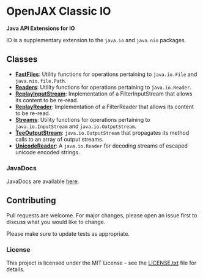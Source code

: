 # OpenJAX Classic IO

**Java API Extensions for IO**

IO is a supplementary extension to the `java.io` and `java.nio` packages.

## Classes

* **[FastFiles](src/main/java/org/openjax/classic/io/FastFiles.java)**: Utility functions for operations pertaining to `java.io.File` and `java.nio.file.Path`.
* **[Readers](src/main/java/org/openjax/classic/io/Readers.java)**: Utility functions for operations pertaining to `java.io.Reader`.
* **[ReplayInputStream](src/main/java/org/openjax/classic/io/ReplayInputStream.java)**: Implementation of a FilterInputStream that allows its content to be re-read.
* **[ReplayReader](src/main/java/org/openjax/classic/io/ReplayReader.java)**: Implementation of a FilterReader that allows its content to be re-read.
* **[Streams](src/main/java/org/openjax/classic/io/Streams.java)**: Utility functions for operations pertaining to `java.io.InputStream` and `java.io.OutputStream`.
* **[TeeOutputStream](src/main/java/org/openjax/classic/io/TeeOutputStream.java)**: `java.io.OutputStream` that propagates its method calls to an array of output streams.
* **[UnicodeReader](src/main/java/org/openjax/classic/io/UnicodeReader.java)**: A `java.io.Reader` for decoding streams of escaped unicode encoded strings.

### JavaDocs

JavaDocs are available [here](https://classic.openjax.org/io/apidocs/).

## Contributing

Pull requests are welcome. For major changes, please open an issue first to discuss what you would like to change.

Please make sure to update tests as appropriate.

### License

This project is licensed under the MIT License - see the [LICENSE.txt](LICENSE.txt) file for details.